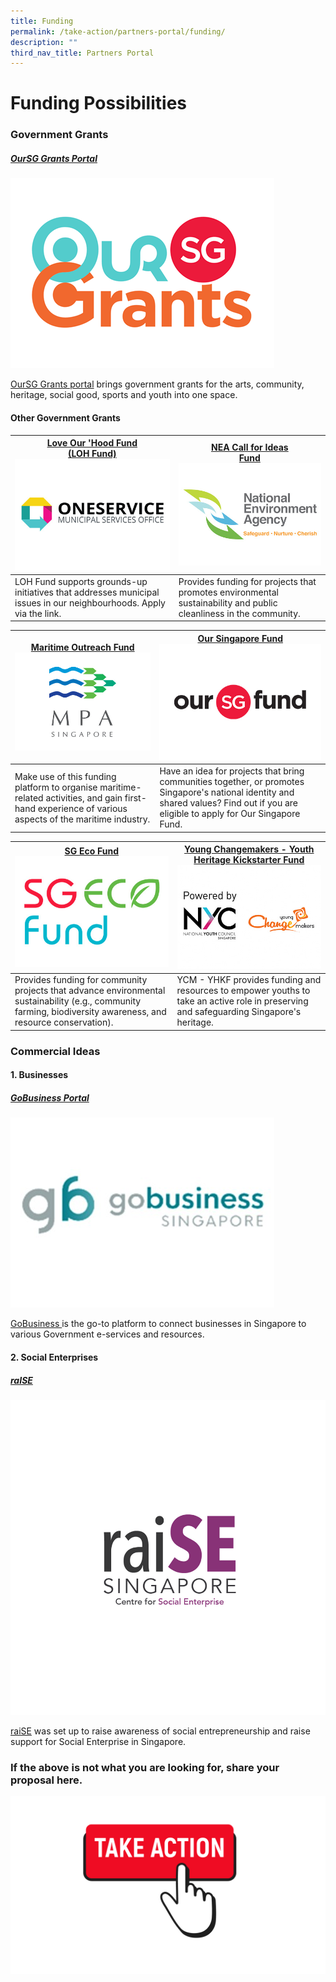 ```yaml
---
title: Funding
permalink: /take-action/partners-portal/funding/
description: ""
third_nav_title: Partners Portal
---
```

# Funding Possibilities


### Government Grants

##### [OurSG Grants Portal](https://oursggrants.gov.sg)

[![](/images/oursggrants_logo.png)](https://oursggrants.gov.sg)

[OurSG Grants portal](https://oursggrants.gov.sg) brings government grants for the arts, community, heritage, social good, sports and youth into one space. 

#### Other Government Grants

| [Love Our 'Hood Fund <br>(LOH Fund)](https://go.gov.sg/fund-application)![](/images/Opportunities/mso-logo_422x304.jpg)| [NEA Call for Ideas <br>Fund](https://www.nea.gov.sg/programmes-grants/grants-and-awards/call-for-ideas-fund) ![](/images/Opportunities/nea-logo_422x304.jpg) |
| -------- | -------- | 
|LOH Fund supports grounds-up initiatives that addresses municipal issues in our neighbourhoods. Apply via the link. | Provides funding for projects that promotes environmental sustainability and public cleanliness in the community. | 


| [Maritime Outreach Fund](https://www.mpa.gov.sg/events-careers/public-outreach/maritime-outreach-fund)![](/images/Opportunities/mpa-logo_422x304.jpg)| [Our Singapore Fund](https://www.sg/oursingaporefund) ![](/images/Opportunities/osf-logo_422x304.jpg)|
| -------- | -------- | 
|Make use of this funding platform to organise maritime-related activities, and gain first-hand experience of various aspects of the maritime industry.| Have an idea for projects that bring communities together, or promotes Singapore's national identity and shared values? Find out if you are eligible to apply for Our Singapore Fund. | 

| [SG Eco Fund](https://www.mse.gov.sg/sgecofund) ![](/images/Opportunities/sg-eco-fund_422x304.jpg) | [Young Changemakers - Youth Heritage Kickstarter Fund](https://www.nyc.gov.sg/programmes-grants/young-changemakers) ![](/images/Opportunities/nyc-ycm-logo-(422x304).jpg) |
| -------- | -------- | 
|Provides funding for community projects that advance environmental sustainability (e.g., community farming, biodiversity awareness, and resource conservation). | YCM - YHKF provides funding and resources to empower youths to take an active role in preserving and safeguarding Singapore's heritage. | 

### Commercial Ideas 

#### 1. Businesses

##### [GoBusiness Portal](https://gobusiness.gov.sg)

[![](/images/Opportunities/gobusiness-logo-v2.jpg)](https://gobusiness.gov.sg)

[GoBusiness ](https://gobusiness.gov.sg) is the go-to platform to connect businesses in Singapore to various Government e-services and resources. 

#### 2. Social Enterprises

##### [raISE](https://www.raise.sg)

[![](/images/Opportunities/rsz_raise.png)](https://www.raise.sg)

[raiSE](https://www.raise.sg) was set up to raise awareness of social entrepreneurship and raise support for Social Enterprise in Singapore. 

### If the above is not what you are looking for, share your proposal here.

[![](/images/take%20action.png)](https://go.gov.sg/takeactiontoday)
